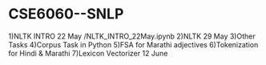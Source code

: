 # CSE6060--SNLP
1)NLTK INTRO 22 May /NLTK_INTRO_22May.ipynb
2)NLTK 29 May
3)Other Tasks
4)Corpus Task in Python
5)FSA for Marathi adjectives
6)Tokenization for Hindi & Marathi
7)Lexicon Vectorizer 12 June
